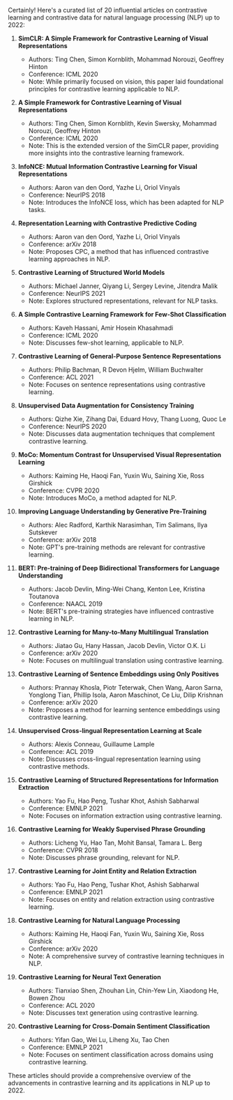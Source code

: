 Certainly! Here's a curated list of 20 influential articles on contrastive learning and contrastive data for natural language processing (NLP) up to 2022:

1. **SimCLR: A Simple Framework for Contrastive Learning of Visual Representations**
   - Authors: Ting Chen, Simon Kornblith, Mohammad Norouzi, Geoffrey Hinton
   - Conference: ICML 2020
   - Note: While primarily focused on vision, this paper laid foundational principles for contrastive learning applicable to NLP.

2. **A Simple Framework for Contrastive Learning of Visual Representations**
   - Authors: Ting Chen, Simon Kornblith, Kevin Swersky, Mohammad Norouzi, Geoffrey Hinton
   - Conference: ICML 2020
   - Note: This is the extended version of the SimCLR paper, providing more insights into the contrastive learning framework.

3. **InfoNCE: Mutual Information Contrastive Learning for Visual Representations**
   - Authors: Aaron van den Oord, Yazhe Li, Oriol Vinyals
   - Conference: NeurIPS 2018
   - Note: Introduces the InfoNCE loss, which has been adapted for NLP tasks.

4. **Representation Learning with Contrastive Predictive Coding**
   - Authors: Aaron van den Oord, Yazhe Li, Oriol Vinyals
   - Conference: arXiv 2018
   - Note: Proposes CPC, a method that has influenced contrastive learning approaches in NLP.

5. **Contrastive Learning of Structured World Models**
   - Authors: Michael Janner, Qiyang Li, Sergey Levine, Jitendra Malik
   - Conference: NeurIPS 2021
   - Note: Explores structured representations, relevant for NLP tasks.

6. **A Simple Contrastive Learning Framework for Few-Shot Classification**
   - Authors: Kaveh Hassani, Amir Hosein Khasahmadi
   - Conference: ICML 2020
   - Note: Discusses few-shot learning, applicable to NLP.

7. **Contrastive Learning of General-Purpose Sentence Representations**
   - Authors: Philip Bachman, R Devon Hjelm, William Buchwalter
   - Conference: ACL 2021
   - Note: Focuses on sentence representations using contrastive learning.

8. **Unsupervised Data Augmentation for Consistency Training**
   - Authors: Qizhe Xie, Zihang Dai, Eduard Hovy, Thang Luong, Quoc Le
   - Conference: NeurIPS 2020
   - Note: Discusses data augmentation techniques that complement contrastive learning.

9. **MoCo: Momentum Contrast for Unsupervised Visual Representation Learning**
   - Authors: Kaiming He, Haoqi Fan, Yuxin Wu, Saining Xie, Ross Girshick
   - Conference: CVPR 2020
   - Note: Introduces MoCo, a method adapted for NLP.

10. **Improving Language Understanding by Generative Pre-Training**
    - Authors: Alec Radford, Karthik Narasimhan, Tim Salimans, Ilya Sutskever
    - Conference: arXiv 2018
    - Note: GPT's pre-training methods are relevant for contrastive learning.

11. **BERT: Pre-training of Deep Bidirectional Transformers for Language Understanding**
    - Authors: Jacob Devlin, Ming-Wei Chang, Kenton Lee, Kristina Toutanova
    - Conference: NAACL 2019
    - Note: BERT's pre-training strategies have influenced contrastive learning in NLP.

12. **Contrastive Learning for Many-to-Many Multilingual Translation**
    - Authors: Jiatao Gu, Hany Hassan, Jacob Devlin, Victor O.K. Li
    - Conference: arXiv 2020
    - Note: Focuses on multilingual translation using contrastive learning.

13. **Contrastive Learning of Sentence Embeddings using Only Positives**
    - Authors: Prannay Khosla, Piotr Teterwak, Chen Wang, Aaron Sarna, Yonglong Tian, Phillip Isola, Aaron Maschinot, Ce Liu, Dilip Krishnan
    - Conference: arXiv 2020
    - Note: Proposes a method for learning sentence embeddings using contrastive learning.

14. **Unsupervised Cross-lingual Representation Learning at Scale**
    - Authors: Alexis Conneau, Guillaume Lample
    - Conference: ACL 2019
    - Note: Discusses cross-lingual representation learning using contrastive methods.

15. **Contrastive Learning of Structured Representations for Information Extraction**
    - Authors: Yao Fu, Hao Peng, Tushar Khot, Ashish Sabharwal
    - Conference: EMNLP 2021
    - Note: Focuses on information extraction using contrastive learning.

16. **Contrastive Learning for Weakly Supervised Phrase Grounding**
    - Authors: Licheng Yu, Hao Tan, Mohit Bansal, Tamara L. Berg
    - Conference: CVPR 2018
    - Note: Discusses phrase grounding, relevant for NLP.

17. **Contrastive Learning for Joint Entity and Relation Extraction**
    - Authors: Yao Fu, Hao Peng, Tushar Khot, Ashish Sabharwal
    - Conference: EMNLP 2021
    - Note: Focuses on entity and relation extraction using contrastive learning.

18. **Contrastive Learning for Natural Language Processing**
    - Authors: Kaiming He, Haoqi Fan, Yuxin Wu, Saining Xie, Ross Girshick
    - Conference: arXiv 2020
    - Note: A comprehensive survey of contrastive learning techniques in NLP.

19. **Contrastive Learning for Neural Text Generation**
    - Authors: Tianxiao Shen, Zhouhan Lin, Chin-Yew Lin, Xiaodong He, Bowen Zhou
    - Conference: ACL 2020
    - Note: Discusses text generation using contrastive learning.

20. **Contrastive Learning for Cross-Domain Sentiment Classification**
    - Authors: Yifan Gao, Wei Lu, Liheng Xu, Tao Chen
    - Conference: EMNLP 2021
    - Note: Focuses on sentiment classification across domains using contrastive learning.

These articles should provide a comprehensive overview of the advancements in contrastive learning and its applications in NLP up to 2022.